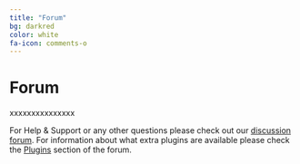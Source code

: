 ```yaml
---
title: "Forum"
bg: darkred
color: white
fa-icon: comments-o
---
```


# Forum

xxxxxxxxxxxxxxx

For Help & Support or any other questions please check out our [discussion forum](http://forum.blissflixx.rocks/). For information about what extra plugins are available please check the [Plugins](http://forum.blissflixx.rocks/forumdisplay.php?fid=3) section of the forum.

